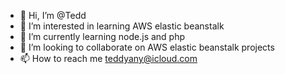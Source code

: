 - 👋 Hi, I’m @Tedd
- 👀 I’m interested in learning AWS elastic beanstalk
- 🌱 I’m currently learning node.js and php 
- 💞️ I’m looking to collaborate on AWS elastic beanstalk projects
- 📫 How to reach me teddyany@icloud.com

<!---
TeddyAny/TeddyAny is a ✨ special ✨ repository because its `README.md` (this file) appears on your GitHub profile.
You can click the Preview link to take a look at your changes.
--->
